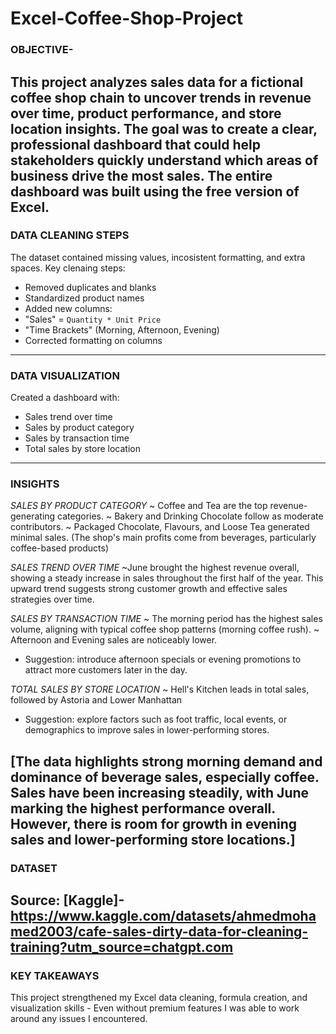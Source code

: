 # Excel-Coffee-Shop-Project
### OBJECTIVE-
This project analyzes sales data for a fictional coffee shop chain to uncover trends in revenue over time, product performance, and store location insights.
The goal was to create a clear, professional dashboard that could help stakeholders quickly understand which areas of business drive the most sales.
The entire dashboard was built using the free version of Excel.
---

### DATA CLEANING STEPS
The dataset contained missing values, incosistent formatting, and extra spaces.
Key clenaing steps:
- Removed duplicates and blanks
- Standardized product names
- Added new columns:
- "Sales" = `Quantity * Unit Price`
- "Time Brackets" (Morning, Afternoon, Evening)
- Corrected formatting on columns
---

### DATA VISUALIZATION
Created a dashboard with:
- Sales trend over time
- Sales by product category
- Sales by transaction time
- Total sales by store location
---

### INSIGHTS
*SALES BY PRODUCT CATEGORY*
~ Coffee and Tea are the top revenue-generating categories.
~ Bakery and Drinking Chocolate follow as moderate contributors.
~ Packaged Chocolate, Flavours, and Loose Tea generated minimal sales.
(The shop's main profits come from beverages, particularly coffee-based products)

*SALES TREND OVER TIME*
~June brought the highest revenue overall, showing a steady increase in sales throughout the first half of the year. This upward trend suggests strong customer growth and effective sales strategies over time.

*SALES BY TRANSACTION TIME*
~ The morning period has the highest sales volume, aligning with typical coffee shop patterns (morning coffee rush).
~ Afternoon and Evening sales are noticeably lower.
 - Suggestion: introduce afternoon specials or evening promotions to attract more customers later in the day.
   
*TOTAL SALES BY STORE LOCATION*
~ Hell's Kitchen leads in total sales, followed by Astoria and Lower Manhattan
 - Suggestion: explore factors such as foot traffic, local events, or demographics to improve sales in lower-performing stores.

[The data highlights strong morning demand and dominance of beverage sales, especially coffee.
Sales have been increasing steadily, with June marking the highest performance overall.
However, there is room for growth in evening sales and lower-performing store locations.]
---

### DATASET
Source: [Kaggle]- https://www.kaggle.com/datasets/ahmedmohamed2003/cafe-sales-dirty-data-for-cleaning-training?utm_source=chatgpt.com
---

### KEY TAKEAWAYS
This project strengthened my Excel data cleaning, formula creation, and visualization skills - Even without premium features I was able to work around any issues I encountered.
